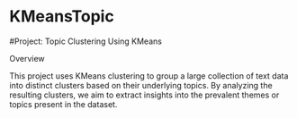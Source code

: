 # KMeansTopic
#Project: Topic Clustering Using KMeans

Overview

This project uses KMeans clustering to group a large collection of text data into distinct clusters based on their underlying topics. By analyzing the resulting clusters, we aim to extract insights into the prevalent themes or topics present in the dataset.
